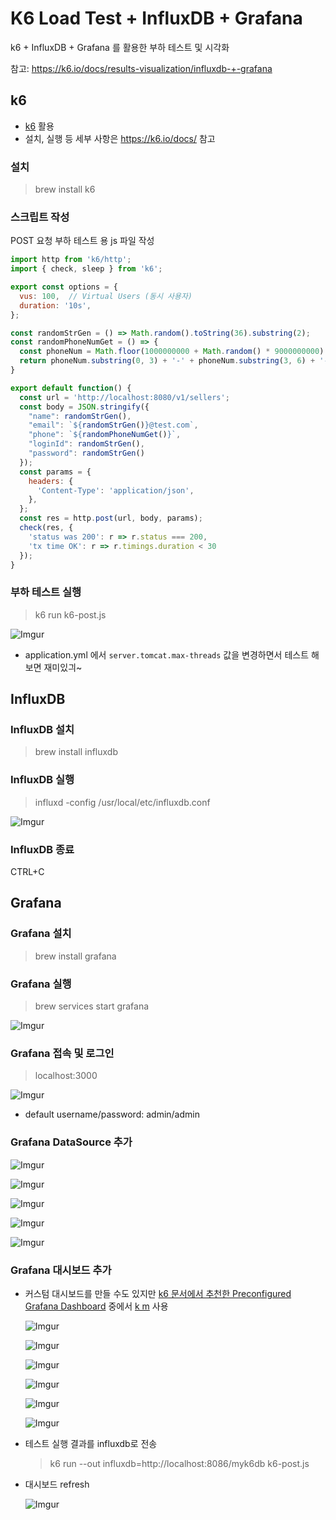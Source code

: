 # K6 Load Test + InfluxDB + Grafana

k6 + InfluxDB + Grafana 를 활용한 부하 테스트 및 시각화

참고: https://k6.io/docs/results-visualization/influxdb-+-grafana

## k6

- [k6](https://k6.io) 활용
- 설치, 실행 등 세부 사항은 https://k6.io/docs/ 참고

### 설치

>brew install k6

### 스크립트 작성

POST 요청 부하 테스트 용 js 파일 작성

```javascript
import http from 'k6/http';
import { check, sleep } from 'k6';

export const options = {
  vus: 100,  // Virtual Users (동시 사용자)
  duration: '10s',
};

const randomStrGen = () => Math.random().toString(36).substring(2);
const randomPhoneNumGet = () => {
  const phoneNum = Math.floor(1000000000 + Math.random() * 9000000000).toString();
  return phoneNum.substring(0, 3) + '-' + phoneNum.substring(3, 6) + '-' + phoneNum.substring(6)
}

export default function() {
  const url = 'http://localhost:8080/v1/sellers';
  const body = JSON.stringify({
    "name": randomStrGen(),
    "email": `${randomStrGen()}@test.com`,
    "phone": `${randomPhoneNumGet()}`,
    "loginId": randomStrGen(),
    "password": randomStrGen()
  });
  const params = {
    headers: {
      'Content-Type': 'application/json',
    },
  };
  const res = http.post(url, body, params);
  check(res, {
    'status was 200': r => r.status === 200,
    'tx time OK': r => r.timings.duration < 30
  });
}
```

### 부하 테스트 실행

>k6 run k6-post.js

![Imgur](https://i.imgur.com/hTT14Tx.png)

- application.yml 에서 `server.tomcat.max-threads` 값을 변경하면서 테스트 해보면 재미있긔~


## InfluxDB

### InfluxDB 설치

>brew install influxdb

### InfluxDB 실행

>influxd -config /usr/local/etc/influxdb.conf

![Imgur](https://i.imgur.com/YV4Qi2L.png)

### InfluxDB 종료

CTRL+C

## Grafana

### Grafana 설치

>brew install grafana

### Grafana 실행

>brew services start grafana

![Imgur](https://i.imgur.com/fTcss5d.png)

### Grafana 접속 및 로그인

>localhost:3000

![Imgur](https://i.imgur.com/URY2kTf.png)

- default username/password: admin/admin

### Grafana DataSource 추가

![Imgur](https://i.imgur.com/HHfm7hG.png)

![Imgur](https://i.imgur.com/jfvGr9X.png)

![Imgur](https://i.imgur.com/G2Auov6.png)

![Imgur](https://i.imgur.com/dU51XUN.png)

![Imgur](https://i.imgur.com/pqjDDVp.png)

### Grafana 대시보드 추가

- 커스텀 대시보드를 만들 수도 있지만 [k6 문서에서 추천한 Preconfigured Grafana Dashboard](https://k6.io/docs/results-visualization/influxdb-+-grafana#preconfigured-grafana-dashboards) 중에서 [k m](https://grafana.com/grafana/dashboards/10660) 사용

  ![Imgur](https://i.imgur.com/9jsC10K.png)

  ![Imgur](https://i.imgur.com/lMky2Le.png)

  ![Imgur](https://i.imgur.com/CX76Qgl.png)

  ![Imgur](https://i.imgur.com/X5XweXl.png)

  ![Imgur](https://i.imgur.com/DPBuQzP.png)

  ![Imgur](https://i.imgur.com/CdLxzqz.png)

- 테스트 실행 결과를 influxdb로 전송

  >k6 run --out influxdb=http://localhost:8086/myk6db k6-post.js

- 대시보드 refresh

  ![Imgur](https://i.imgur.com/DoWqFeG.png)
